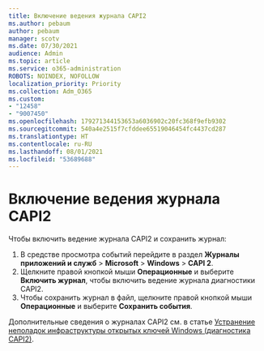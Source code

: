```yaml
---
title: Включение ведения журнала CAPI2
ms.author: pebaum
author: pebaum
manager: scotv
ms.date: 07/30/2021
audience: Admin
ms.topic: article
ms.service: o365-administration
ROBOTS: NOINDEX, NOFOLLOW
localization_priority: Priority
ms.collection: Adm_O365
ms.custom:
- "12458"
- "9007450"
ms.openlocfilehash: 179271344153653a6036902c20fc368f9efb9302
ms.sourcegitcommit: 540a4e2515f7cfddee65519046454fc4437cd287
ms.translationtype: HT
ms.contentlocale: ru-RU
ms.lasthandoff: 08/01/2021
ms.locfileid: "53689688"
---
```

# <a name="enable-capi2-logging"></a>Включение ведения журнала CAPI2

Чтобы включить ведение журнала CAPI2 и сохранить журнал:

1. В средстве просмотра событий перейдите в раздел **Журналы приложений и служб** > **Microsoft** > **Windows** > **CAPI 2**.
2. Щелкните правой кнопкой мыши **Операционные** и выберите **Включить журнал**, чтобы включить ведение журнала диагностики CAPI2.
3. Чтобы сохранить журнал в файл, щелкните правой кнопкой мыши **Операционные** и выберите **Сохранить события**.

Дополнительные сведения о журналах CAPI2 см. в статье [Устранение неполадок инфраструктуры открытых ключей Windows (диагностика CAPI2)](https://social.technet.microsoft.com/wiki/contents/articles/242.windows-pki-troubleshooting-capi2-diagnostics.aspx).